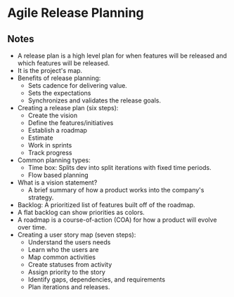 # Agile Release Planning

## Notes

- A release plan is a high level plan for when features will be released and which features will be released.
- It is the project's map.
- Benefits of release planning:
  - Sets cadence for delivering value.
  - Sets the expectations
  - Synchronizes and validates the release goals.
- Creating a release plan (six steps):
  - Create the vision
  - Define the features/initiatives
  - Establish a roadmap
  - Estimate
  - Work in sprints
  - Track progress
- Common planning types:
  - Time box: Splits dev into split iterations with fixed time periods.
  - Flow based planning
- What is a vision statement?
  - A brief summary of how a product works into the company's strategy.
- Backlog: A prioritized list of features built off of the roadmap.
- A flat backlog can show priorities as colors.
- A roadmap is a course-of-action (COA) for how a product will evolve over time.
- Creating a user story map (seven steps):
  - Understand the users needs
  - Learn who the users are
  - Map common activities
  - Create statuses from activity
  - Assign priority to the story
  - Identify gaps, dependencies, and requirements
  - Plan iterations and releases.
